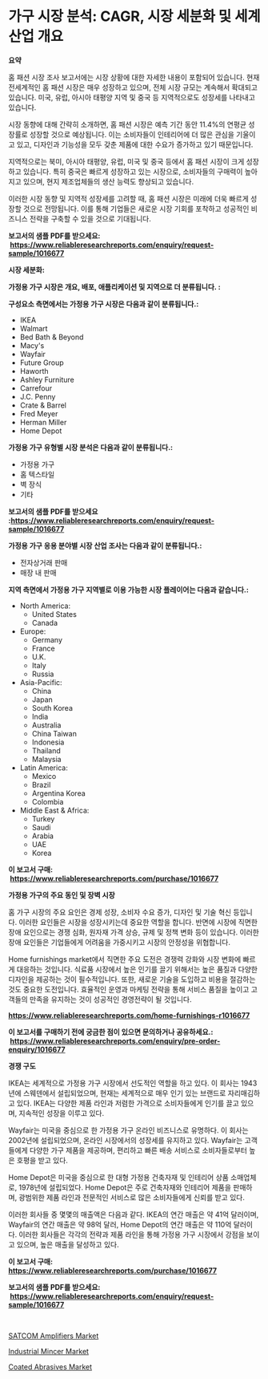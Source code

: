 <p><h1>가구 시장 분석: CAGR, 시장 세분화 및 세계 산업 개요</h1></p><p><strong>요약</strong></p>
<p><p>홈 패션 시장 조사 보고서에는 시장 상황에 대한 자세한 내용이 포함되어 있습니다. 현재 전세계적인 홈 패션 시장은 매우 성장하고 있으며, 전체 시장 규모는 계속해서 확대되고 있습니다. 미국, 유럽, 아시아 태평양 지역 및 중국 등 지역적으로도 성장세를 나타내고 있습니다.</p><p>시장 동향에 대해 간략히 소개하면, 홈 패션 시장은 예측 기간 동안 11.4%의 연평균 성장률로 성장할 것으로 예상됩니다. 이는 소비자들이 인테리어에 더 많은 관심을 기울이고 있고, 디자인과 기능성을 모두 갖춘 제품에 대한 수요가 증가하고 있기 때문입니다.</p><p>지역적으로는 북미, 아시아 태평양, 유럽, 미국 및 중국 등에서 홈 패션 시장이 크게 성장하고 있습니다. 특히 중국은 빠르게 성장하고 있는 시장으로, 소비자들의 구매력이 높아지고 있으며, 현지 제조업체들의 생산 능력도 향상되고 있습니다.</p><p>이러한 시장 동향 및 지역적 성장세를 고려할 때, 홈 패션 시장은 미래에 더욱 빠르게 성장할 것으로 전망됩니다. 이를 통해 기업들은 새로운 시장 기회를 포착하고 성공적인 비즈니스 전략을 구축할 수 있을 것으로 기대됩니다.</p></p>
<p><strong>보고서의 샘플 PDF를 받으세요: &nbsp;<a href="https://www.reliableresearchreports.com/enquiry/request-sample/1016677">https://www.reliableresearchreports.com/enquiry/request-sample/1016677</a></strong></p>
<p><strong>시장 세분화:</strong></p>
<p><strong> 가정용 가구 시장은 개요, 배포, 애플리케이션 및 지역으로 더 분류됩니다. :</strong></p>
<p><strong>구성요소 측면에서는 가정용 가구 시장은 다음과 같이 분류됩니다.:</strong></p>
<p><ul><li>IKEA</li><li>Walmart</li><li>Bed Bath & Beyond</li><li>Macy's</li><li>Wayfair</li><li>Future Group</li><li>Haworth</li><li>Ashley Furniture</li><li>Carrefour</li><li>J.C. Penny</li><li>Crate & Barrel</li><li>Fred Meyer</li><li>Herman Miller</li><li>Home Depot</li></ul></p>
<p><strong> 가정용 가구 유형별 시장 분석은 다음과 같이 분류됩니다.:</strong></p>
<p><ul><li>가정용 가구</li><li>홈 텍스타일</li><li>벽 장식</li><li>기타</li></ul></p>
<p><strong>보고서의 샘플 PDF를 받으세요 :<a href="https://www.reliableresearchreports.com/enquiry/request-sample/1016677">https://www.reliableresearchreports.com/enquiry/request-sample/1016677</a></strong></p>
<p><strong> 가정용 가구 응용 분야별 시장 산업 조사는 다음과 같이 분류됩니다.:</strong></p>
<p><ul><li>전자상거래 판매</li><li>매장 내 판매</li></ul></p>
<p><strong>지역 측면에서 가정용 가구 지역별로 이용 가능한 시장 플레이어는 다음과 같습니다.:</strong></p>
<p><ul>
    <li>
        North America:
        <ul>
            <li>United States</li>
            <li>Canada</li>
        </ul>
    </li>
    <li>
        Europe:
        <ul>
            <li>Germany</li>
            <li>France</li>
            <li>U.K.</li>
            <li>Italy</li>
            <li>Russia</li>
        </ul>
    </li>
    <li>
        Asia-Pacific:
        <ul>
            <li>China</li>
            <li>Japan</li>
            <li>South Korea</li>
            <li>India</li>
            <li>Australia</li>
            <li>China Taiwan</li>
            <li>Indonesia</li>
            <li>Thailand</li>
            <li>Malaysia</li>
        </ul>
    </li>
    <li>
        Latin America:
        <ul>
            <li>Mexico</li>
            <li>Brazil</li>
            <li>Argentina Korea</li>
            <li>Colombia</li>
        </ul>
    </li>
    <li>
        Middle East & Africa:
        <ul>
            <li>Turkey</li>
            <li>Saudi</li>
            <li>Arabia</li>
            <li>UAE</li>
            <li>Korea</li>
        </ul>
    </li>
    </ul></p>
<p><strong>이 보고서 구매: &nbsp;<a href="https://www.reliableresearchreports.com/purchase/1016677">https://www.reliableresearchreports.com/purchase/1016677</a></strong></p>
<p><strong>가정용 가구의 주요 동인 및 장벽 시장</strong></p>
<p><p>홈 가구 시장의 주요 요인은 경제 성장, 소비자 수요 증가, 디자인 및 기술 혁신 등입니다. 이러한 요인들은 시장을 성장시키는데 중요한 역할을 합니다. 반면에 시장에 직면한 장애 요인으로는 경쟁 심화, 원자재 가격 상승, 규제 및 정책 변화 등이 있습니다. 이러한 장애 요인들은 기업들에게 어려움을 가중시키고 시장의 안정성을 위협합니다.</p><p>Home furnishings market에서 직면한 주요 도전은 경쟁력 강화와 시장 변화에 빠르게 대응하는 것입니다. 식료품 시장에서 높은 인기를 끌기 위해서는 높은 품질과 다양한 디자인을 제공하는 것이 필수적입니다. 또한, 새로운 기술을 도입하고 비용을 절감하는 것도 중요한 도전입니다. 효율적인 운영과 마케팅 전략을 통해 서비스 품질을 높이고 고객들의 만족을 유지하는 것이 성공적인 경영전략이 될 것입니다.</p></p>
<p><strong><a href="https://www.reliableresearchreports.com/home-furnishings-r1016677">https://www.reliableresearchreports.com/home-furnishings-r1016677</a></strong></p>
<p><strong>이 보고서를 구매하기 전에 궁금한 점이 있으면 문의하거나 공유하세요.: &nbsp;<a href="https://www.reliableresearchreports.com/enquiry/pre-order-enquiry/1016677">https://www.reliableresearchreports.com/enquiry/pre-order-enquiry/1016677</a></strong></p>
<p><strong>경쟁 구도</strong></p>
<p><p>IKEA는 세계적으로 가정용 가구 시장에서 선도적인 역할을 하고 있다. 이 회사는 1943년에 스웨덴에서 설립되었으며, 현재는 세계적으로 매우 인기 있는 브랜드로 자리매김하고 있다. IKEA는 다양한 제품 라인과 저렴한 가격으로 소비자들에게 인기를 끌고 있으며, 지속적인 성장을 이루고 있다.</p><p>Wayfair는 미국을 중심으로 한 가정용 가구 온라인 비즈니스로 유명하다. 이 회사는 2002년에 설립되었으며, 온라인 시장에서의 성장세를 유지하고 있다. Wayfair는 고객들에게 다양한 가구 제품을 제공하며, 편리하고 빠른 배송 서비스로 소비자들로부터 높은 호평을 받고 있다.</p><p>Home Depot은 미국을 중심으로 한 대형 가정용 건축자재 및 인테리어 상품 소매업체로, 1978년에 설립되었다. Home Depot은 주로 건축자재와 인테리어 제품을 판매하며, 광범위한 제품 라인과 전문적인 서비스로 많은 소비자들에게 신뢰를 받고 있다.</p><p>이러한 회사들 중 몇몇의 매출액은 다음과 같다. IKEA의 연간 매출은 약 41억 달러이며, Wayfair의 연간 매출은 약 98억 달러, Home Depot의 연간 매출은 약 110억 달러이다. 이러한 회사들은 각각의 전략과 제품 라인을 통해 가정용 가구 시장에서 강점을 보이고 있으며, 높은 매출을 달성하고 있다.</p></p>
<p><strong>이 보고서 구매: &nbsp; <a href="https://www.reliableresearchreports.com/purchase/1016677">https://www.reliableresearchreports.com/purchase/1016677</a></strong></p>
<p><strong>보고서의 샘플 PDF를 받으세요: &nbsp;<a href="https://www.reliableresearchreports.com/enquiry/request-sample/1016677">https://www.reliableresearchreports.com/enquiry/request-sample/1016677</a></strong><strong></strong></p>
<p>&nbsp;</p>
<p><p><a href="https://www.linkedin.com/pulse/decoding-satcom-amplifiers-market-metrics-share-trends-growth-udroc?trackingId=9q2rYI3hIzusR56HfqQKCw%3D%3D">SATCOM Amplifiers Market</a></p><p><a href="https://github.com/Hazelklievgspy6vdcsmu106w/Market-Research-Report-List-2/blob/main/industrial-mincer-market.md">Industrial Mincer Market</a></p><p><a href="https://www.linkedin.com/pulse/coated-abrasives-market-challenges-opportunities-growth-drivers-6jebc?trackingId=EP4zVWiBXB1tAKU5P5wIrg%3D%3D">Coated Abrasives Market</a></p></p>